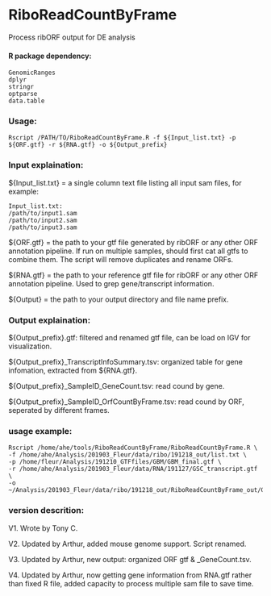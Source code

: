 # RiboReadCountByFrame
Process ribORF output for DE analysis

#### R package dependency:
```
GenomicRanges
dplyr
stringr
optparse
data.table
```

### Usage:
```
Rscript /PATH/TO/RiboReadCountByFrame.R -f ${Input_list.txt} -p ${ORF.gtf} -r ${RNA.gtf} -o ${Output_prefix}
```

### Input explaination:
${Input\_list.txt} = a single column text file listing all input sam files, for example:
```
Input_list.txt:
/path/to/input1.sam
/path/to/input2.sam
/path/to/input3.sam
```
${ORF.gtf} = the path to your gtf file generated by ribORF or any other ORF annotation pipeline. If run on multiple samples, should first cat all gtfs to combine them. The script will remove duplicates and rename ORFs.

${RNA.gtf} = the path to your reference gtf file for ribORF or any other ORF annotation pipeline. Used to grep gene/transcript information.

${Output} = the path to your output directory and file name prefix.

### Output explaination:
${Output\_prefix}.gtf: filtered and renamed gtf file, can be load on IGV for visualization.

${Output\_prefix}\_TranscriptInfoSummary.tsv: organized table for gene infomation, extracted from ${RNA.gtf}.

${Output\_prefix}\_SampleID\_GeneCount.tsv: read cound by gene.

${Output\_prefix}\_SampleID\_OrfCountByFrame.tsv: read cound by ORF, seperated by different frames.


### usage example:  
```
Rscript /home/ahe/tools/RiboReadCountByFrame/RiboReadCountByFrame.R \
-f /home/ahe/Analysis/201903_Fleur/data/ribo/191218_out/list.txt \
-p /home/fleur/Analysis/191210_GTFfiles/GBM/GBM_final.gtf \
-r /home/ahe/Analysis/201903_Fleur/data/RNA/191127/GSC_transcript.gtf \
-o ~/Analysis/201903_Fleur/data/ribo/191218_out/RiboReadCountByFrame_out/GSC
```
    
### version descrition:

V1. Wrote by Tony C. 

V2. Updated by Arthur, added mouse genome support. Script renamed.

V3. Updated by Arthur, new output: organized ORF gtf & \_GeneCount.tsv.

V4. Updated by Arthur, now getting gene information from RNA.gtf rather than fixed R file, added capacity to process multiple sam file to save time.

